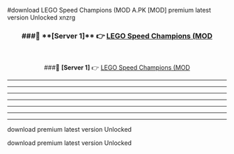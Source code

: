 #download LEGO Speed Champions (MOD A.PK [MOD] premium latest version Unlocked xnzrg 



<div align="center">
<h3>###🔹 **[Server 1]** 👉 <a href="https://download1apk.web.app/">LEGO Speed Champions (MOD</a></h3><br>


###🔹 **[Server 1]** 👉 <a href="https://download1apk.web.app/">LEGO Speed Champions (MOD</a></h3>
</div>



----------------------------------------------------------

----------------------------------------------------------

----------------------------------------------------------

----------------------------------------------------------

----------------------------------------------------------

----------------------------------------------------------

----------------------------------------------------------

download premium latest version Unlocked

download premium latest version Unlocked
